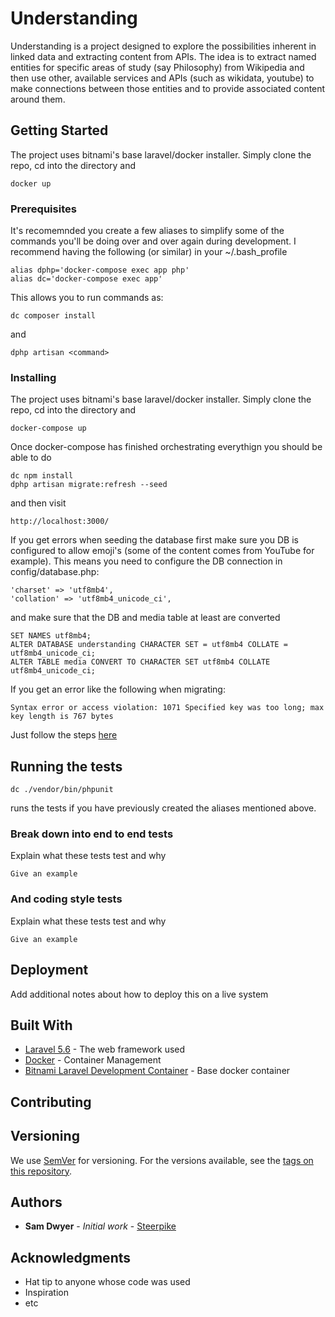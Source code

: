 # Understanding

Understanding is a project designed to explore the possibilities inherent in linked data and extracting content from APIs. The idea is to extract named entities for specific areas of study (say Philosophy) from Wikipedia and then use other, available services and APIs (such as wikidata, youtube) to make connections between those entities and to provide associated content around them.

## Getting Started

The project uses bitnami's base laravel/docker installer. Simply clone the repo, cd into the directory and 
```
docker up
```

### Prerequisites

It's recomemnded you create a few aliases to simplify some of the commands you'll be doing over and over again during development. I recommend having the following (or similar) in your ~/.bash_profile

```
alias dphp='docker-compose exec app php'
alias dc='docker-compose exec app'
```
This allows you to run commands as:
```
dc composer install
```
and
```
dphp artisan <command>
```

### Installing

The project uses bitnami's base laravel/docker installer. Simply clone the repo, cd into the directory and 
```
docker-compose up
```
Once docker-compose has finished orchestrating everythign you should be able to do
```
dc npm install
dphp artisan migrate:refresh --seed
```
and then visit
```
http://localhost:3000/
```

If you get errors when seeding the database first make sure you DB is configured to allow emoji's (some of the content comes from YouTube for example). This means you need to configure the DB connection in config/database.php:
```
'charset' => 'utf8mb4',
'collation' => 'utf8mb4_unicode_ci',
```

and make sure that the DB and media table at least are converted 
```
SET NAMES utf8mb4;
ALTER DATABASE understanding CHARACTER SET = utf8mb4 COLLATE = utf8mb4_unicode_ci;
ALTER TABLE media CONVERT TO CHARACTER SET utf8mb4 COLLATE utf8mb4_unicode_ci;
```

If you get an error like the following when migrating:
```
Syntax error or access violation: 1071 Specified key was too long; max key length is 767 bytes
```
Just follow the steps [here](https://laravel-news.com/laravel-5-4-key-too-long-error)


## Running the tests

```
dc ./vendor/bin/phpunit 
```
runs the tests if you have previously created the aliases mentioned above.

### Break down into end to end tests

Explain what these tests test and why

```
Give an example
```

### And coding style tests

Explain what these tests test and why

```
Give an example
```

## Deployment

Add additional notes about how to deploy this on a live system

## Built With

* [Laravel 5.6](https://laravel.com/docs/5.6/) - The web framework used
* [Docker](https://maven.apache.org/) - Container Management
* [Bitnami Laravel Development Container](https://hub.docker.com/r/bitnami/laravel/) - Base docker container

## Contributing


## Versioning

We use [SemVer](http://semver.org/) for versioning. For the versions available, see the [tags on this repository](https://github.com/your/project/tags). 

## Authors

* **Sam Dwyer** - *Initial work* - [Steerpike](https://github.com/steerpike)

## Acknowledgments

* Hat tip to anyone whose code was used
* Inspiration
* etc
